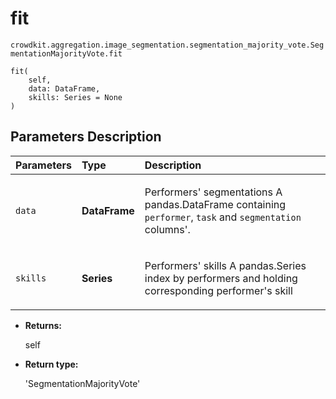 # fit
`crowdkit.aggregation.image_segmentation.segmentation_majority_vote.SegmentationMajorityVote.fit`

```
fit(
    self,
    data: DataFrame,
    skills: Series = None
)
```

## Parameters Description

| Parameters | Type | Description |
| :----------| :----| :-----------|
`data`|**DataFrame**|<p>Performers&#x27; segmentations A pandas.DataFrame containing `performer`, `task` and `segmentation` columns&#x27;.</p>
`skills`|**Series**|<p>Performers&#x27; skills A pandas.Series index by performers and holding corresponding performer&#x27;s skill</p>

* **Returns:**

  self

* **Return type:**

  'SegmentationMajorityVote'
